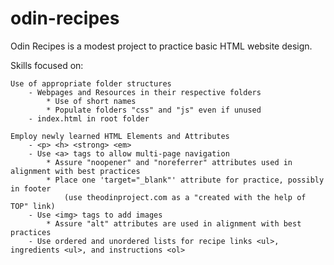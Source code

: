 # odin-recipes
Odin Recipes is a modest project to practice basic HTML website design.

Skills focused on:

    Use of appropriate folder structures
        - Webpages and Resources in their respective folders
            * Use of short names
            * Populate folders "css" and "js" even if unused
        - index.html in root folder
    
    Employ newly learned HTML Elements and Attributes
        - <p> <h> <strong> <em>
        - Use <a> tags to allow multi-page navigation
            * Assure "noopener" and "noreferrer" attributes used in alignment with best practices
            * Place one 'target="_blank"' attribute for practice, possibly in footer
                (use theodinproject.com as a "created with the help of TOP" link)
        - Use <img> tags to add images
            * Assure "alt" attributes are used in alignment with best practices
        - Use ordered and unordered lists for recipe links <ul>, ingredients <ul>, and instructions <ol>

